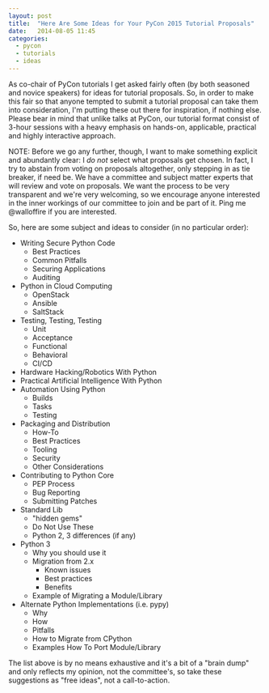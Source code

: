 ```yaml
---
layout: post
title:  "Here Are Some Ideas for Your PyCon 2015 Tutorial Proposals"
date:   2014-08-05 11:45
categories:
  - pycon
  - tutorials
  - ideas
---
```

As co-chair of PyCon tutorials I get asked fairly often (by both seasoned and novice speakers) for ideas for tutorial proposals. So, in order to make this fair so that anyone tempted to submit a tutorial proposal can take them into consideration, I'm putting these out there for inspiration, if nothing else. Please bear in mind that unlike talks at PyCon, our tutorial format consist of 3-hour sessions with a heavy emphasis on hands-on, applicable, practical and highly interactive approach.

<!-- more -->

NOTE: Before we go any further, though, I want to make something explicit and abundantly clear: I *do not* select what proposals get chosen. In fact, I try to abstain from voting on proposals altogether, only stepping in as tie breaker, if need be. We have a committee and subject matter experts that will review and vote on proposals. We want the process to be very transparent and we're very welcoming, so we encourage anyone interested in the inner workings of our committee to join and be part of it. Ping me @walloffire if you are interested.

So, here are some subject and ideas to consider (in no particular order):

 - Writing Secure Python Code
   - Best Practices
   - Common Pitfalls
   - Securing Applications
   - Auditing
 - Python in Cloud Computing
   - OpenStack
   - Ansible
   - SaltStack
 - Testing, Testing, Testing
   - Unit
   - Acceptance
   - Functional
   - Behavioral
   - CI/CD
 - Hardware Hacking/Robotics With Python
 - Practical Artificial Intelligence With Python
 - Automation Using Python
   - Builds
   - Tasks
   - Testing
 - Packaging and Distribution
   - How-To
   - Best Practices
   - Tooling
   - Security
   - Other Considerations
 - Contributing to Python Core
   - PEP Process
   - Bug Reporting
   - Submitting Patches
 - Standard Lib
   - "hidden gems"
   - Do Not Use These
   - Python 2, 3 differences (if any)
 - Python 3
   - Why you should use it
   - Migration from 2.x
     - Known issues
     - Best practices
     - Benefits
   - Example of Migrating a Module/Library
 - Alternate Python Implementations (i.e. pypy)
   - Why
   - How
   - Pitfalls
   - How to Migrate from CPython
   - Examples How To Port Module/Library

The list above is by no means exhaustive and it's a bit of a "brain dump" and only reflects my opinion, not the committee's, so take these suggestions as "free ideas", not a call-to-action.


